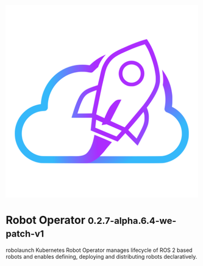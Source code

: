 

<!-- background image -->

![](https://raw.githubusercontent.com/robolaunch/trademark/main/logos/svg/rocket.svg)

# Robot Operator <small>0.2.7-alpha.6.4-we-patch-v1</small>

robolaunch Kubernetes Robot Operator manages lifecycle of ROS 2 based robots and enables defining, deploying and distributing robots declaratively.
